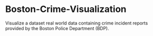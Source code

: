 # Boston-Crime-Visualization
Visualize a dataset real world data containing crime incident reports provided by the Boston Police Department (BDP).
